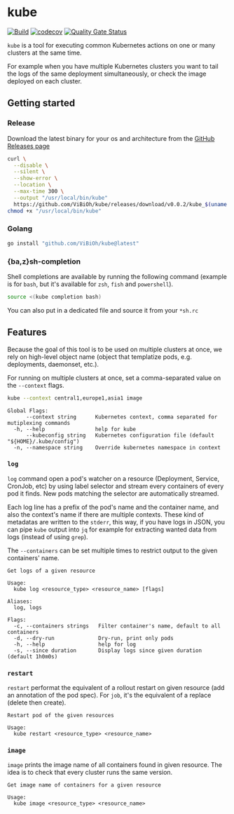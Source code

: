 # kube

[![Build](https://github.com/ViBiOh/kube/workflows/Build/badge.svg)](https://github.com/ViBiOh/kube/actions)
[![codecov](https://codecov.io/gh/ViBiOh/kube/branch/main/graph/badge.svg)](https://codecov.io/gh/ViBiOh/kube)
[![Quality Gate Status](https://sonarcloud.io/api/project_badges/measure?project=ViBiOh_kube&metric=alert_status)](https://sonarcloud.io/dashboard?id=ViBiOh_kube)

`kube` is a tool for executing common Kubernetes actions on one or many clusters at the same time.

For example when you have multiple Kubernetes clusters you want to tail the logs of the same deployment simultaneously, or check the image deployed on each cluster.

## Getting started

### Release

Download the latest binary for your os and architecture from the [GitHub Releases page](https://github.com/ViBiOh/kube/releases)

```bash
curl \
  --disable \
  --silent \
  --show-error \
  --location \
  --max-time 300 \
  --output "/usr/local/bin/kube"
  https://github.com/ViBiOh/kube/releases/download/v0.0.2/kube_$(uname -s | tr "[:upper:]" "[:lower:]")_amd64
chmod +x "/usr/local/bin/kube"
```

### Golang

```bash
go install "github.com/ViBiOh/kube@latest"
```

### {ba,z}sh-completion

Shell completions are available by running the following command (example is for `bash`, but it's available for `zsh`, `fish` and `powershell`).

```bash
source <(kube completion bash)
```

You can also put in a dedicated file and source it from your `*sh.rc`

## Features

Because the goal of this tool is to be used on multiple clusters at once, we rely on high-level object name (object that templatize pods, e.g. deployments, daemonset, etc.).

For running on multiple clusters at once, set a comma-separated value on the `--context` flags.

```bash
kube --context central1,europe1,asia1 image
```

```
Global Flags:
      --context string      Kubernetes context, comma separated for mutiplexing commands
  -h, --help                help for kube
      --kubeconfig string   Kubernetes configuration file (default "${HOME}/.kube/config")
  -n, --namespace string    Override kubernetes namespace in context
```

### `log`

`log` command open a pod's watcher on a resource (Deployment, Service, CronJob, etc) by using label selector and stream every containers of every pod it finds. New pods matching the selector are automatically streamed.

Each log line has a prefix of the pod's name and the container name, and also the context's name if there are multiple contexts. These kind of metadatas are written to the `stderr`, this way, if you have logs in JSON, you can pipe `kube` output into `jq` for example for extracting wanted data from logs (instead of using `grep`).

The `--containers` can be set multiple times to restrict output to the given containers' name.

```
Get logs of a given resource

Usage:
  kube log <resource_type> <resource_name> [flags]

Aliases:
  log, logs

Flags:
  -c, --containers strings   Filter container's name, default to all containers
  -d, --dry-run              Dry-run, print only pods
  -h, --help                 help for log
  -s, --since duration       Display logs since given duration (default 1h0m0s)
```

### `restart`

`restart` performat the equivalent of a rollout restart on given resource (add an annotation of the pod spec). For `job`, it's the equivalent of a replace (delete then create).

```
Restart pod of the given resources

Usage:
  kube restart <resource_type> <resource_name>
```

### `image`

`image` prints the image name of all containers found in given resource. The idea is to check that every cluster runs the same version.

```
Get image name of containers for a given resource

Usage:
  kube image <resource_type> <resource_name>
```
